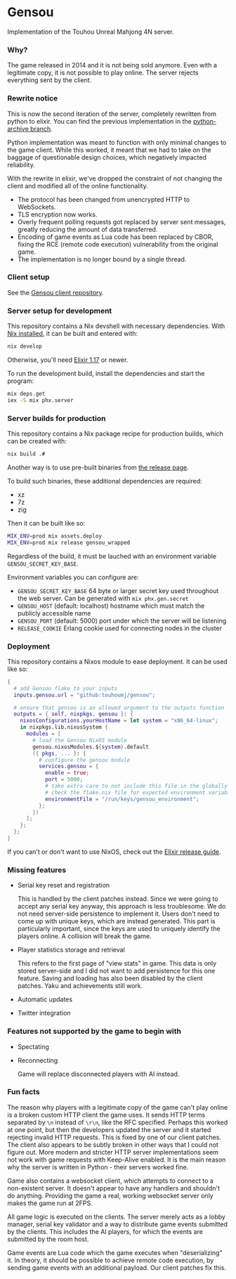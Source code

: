 # Gensou
Implementation of the Touhou Unreal Mahjong 4N server.

### Why?
The game released in 2014 and it is not being sold anymore.
Even with a legitimate copy, it is not possible to play online.
The server rejects everything sent by the client.

### Rewrite notice
This is now the second iteration of the server, completely rewritten from python to elixir. You can find the previous implementation in the [python-archive branch](https://github.com/touhoumj/gensou/tree/python-archive).

Python implementation was meant to function with only minimal changes to the game client.
While this worked, it meant that we had to take on the baggage of questionable design choices, which negatively impacted reliability.

With the rewrite in elixir, we've dropped the constraint of not changing the client and modified all of the online functionality.
- The protocol has been changed from unencrypted HTTP to WebSockets.
- TLS encryption now works.
- Overly frequent polling requests got replaced by server sent messages, greatly reducing the amount of data transferred.
- Encoding of game events as Lua code has been replaced by CBOR, fixing the RCE (remote code execution) vulnerability from the original game.
- The implementation is no longer bound by a single thread.

### Client setup
See the [Gensou client repository](https://github.com/touhoumj/gensou-client).

### Server setup for development
This repository contains a Nix devshell with necessary dependencies. With [Nix installed](https://nixos.org/download/#download-nix), it can be built and entered with:

```sh
nix develop
```

Otherwise, you'll need [Elixir 1.17](https://elixir-lang.org/install.html) or newer.

To run the development build, install the dependencies and start the program:

```sh
mix deps.get
iex -S mix phx.server
```

### Server builds for production
This repository contains a Nix package recipe for production builds, which can be created with:

```sh
nix build .#
```

Another way is to use pre-built binaries from [the release page](https://github.com/touhoumj/gensou/releases).

To build such binaries, these additional dependencies are required:
- xz
- 7z
- zig

Then it can be built like so:

```sh
MIX_ENV=prod mix assets.deploy
MIX_ENV=prod mix release gensou_wrapped
```

Regardless of the build, it must be lauched with an environment variable `GENSOU_SECRET_KEY_BASE`.

Environment variables you can configure are:
- `GENSOU_SECRET_KEY_BASE` 64 byte or larger secret key used throughout the web server. Can be generated with `mix phx.gen.secret`
- `GENSOU_HOST` (default: localhost) hostname which must match the publicly accessible name
- `GENSOU_PORT` (default: 5000) port under which the server will be listening
- `RELEASE_COOKIE` Erlang cookie used for connecting nodes in the cluster

### Deployment
This repository contains a Nixos module to ease deployment. It can be used like so:

```nix
{
  # add Gensou flake to your inputs
  inputs.gensou.url = "github:touhoumj/gensou";

  # ensure that gensou is an allowed argument to the outputs function
  outputs = { self, nixpkgs, gensou }: {
    nixosConfigurations.yourHostName = let system = "x86_64-linux";
    in nixpkgs.lib.nixosSystem {
      modules = [
        # load the Gensou NixOS module
        gensou.nixosModules.${system}.default
        ({ pkgs, ... }: {
          # configure the gensou module
          services.gensou = {
            enable = true;
            port = 5000;
            # take extra care to not include this file in the globally readable /nix/store
            # check the flake.nix file for expected environment variables
            environmentFile = "/run/keys/gensou_environment";
          };
        })
      ];
    };
  };
}
```

If you can't or don't want to use NixOS, check out the [Elixir release guide](https://hexdocs.pm/mix/Mix.Tasks.Release.html).

### Missing features
- Serial key reset and registration

  This is handled by the client patches instead. Since we were going to accept any serial key anyway, this approach is less troublesome. We do not need server-side persistence to implement it. Users don't need to come up with unique keys, which are instead generated. This part is particularly important, since the keys are used to uniquely identify the players online. A collision will break the game.

- Player statistics storage and retrieval

  This refers to the first page of "view stats" in game. This data is only stored server-side and I did not want to add persistence for this one feature. Saving and loading has also been disabled by the client patches. Yaku and achievements still work.

- Automatic updates
- Twitter integration

### Features not supported by the game to begin with
- Spectating
- Reconnecting

  Game will replace disconnected players with AI instead.

### Fun facts
The reason why players with a legitimate copy of the game can't play online is a broken custom HTTP client the game uses.
It sends HTTP terms separated by `\n` instead of `\r\n`, like the RFC specified.
Perhaps this worked at one point, but then the developers updated the server and it started rejecting invalid HTTP requests.
This is fixed by one of our client patches.
The client also appears to be subtly broken in other ways that I could not figure out. More modern and stricter HTTP server implementations seem not work with game requests with Keep-Alive enabled.
It is the main reason why the server is written in Python - their servers worked fine.

Game also contains a websocket client, which attempts to connect to a non-existent server. It doesn't appear to have any handlers and shouldn't do anything. Providing the game a real, working websocket server only makes the game run at 2FPS.

All game logic is executed on the clients. The server merely acts as a lobby manager, serial key validator and a way to distribute game events submitted by the clients. This includes the AI players, for which the events are submitted by the room host.

Game events are Lua code which the game executes when "deserializing" it. In theory, it should be possible to achieve remote code execution, by sending game events with an additional payload. Our client patches fix this.
